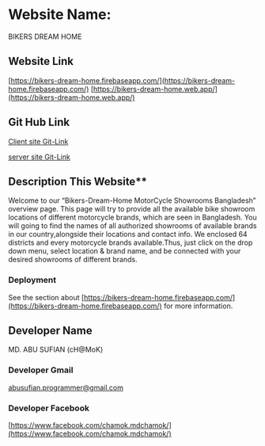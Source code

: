 # Website Name:

BIKERS DREAM HOME

## Website Link

[https://bikers-dream-home.firebaseapp.com/](https://bikers-dream-home.firebaseapp.com/)
[https://bikers-dream-home.web.app/](https://bikers-dream-home.web.app/)
## Git Hub Link

[Client site Git-Link](https://github.com/programming-hero-web-course-4/niche-website-client-side-MD-ABUSUFIAN)

[server site Git-Link](https://github.com/programming-hero-web-course-4/niche-website-server-side-MD-ABUSUFIAN)

## Description This Website**
Welcome to our “Bikers-Dream-Home MotorCycle Showrooms Bangladesh” overview page.
This page will try to provide all the available bike showroom locations of different motorcycle brands, 
which are seen in Bangladesh. You will going to find the names of all authorized showrooms of available brands
in our country,alongside their locations and contact info. We enclosed 64 districts and every motorcycle brands 
available.Thus, just click on the drop down menu, select location & brand name, and be connected with your desired
showrooms of different brands.

### Deployment


See the section about [https://bikers-dream-home.firebaseapp.com/](https://bikers-dream-home.firebaseapp.com/) for more information.


## Developer Name
MD. ABU SUFIAN (cH@MoK)

### Developer Gmail
 [abusufian.programmer@gmail.com](abusufian.programmer@gmail.com)

### Developer Facebook 
 [https://www.facebook.com/chamok.mdchamok/](https://www.facebook.com/chamok.mdchamok/)

